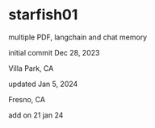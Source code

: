 # starfish01
multiple PDF, langchain and chat memory

initial commit Dec 28, 2023

Villa Park, CA

updated Jan 5, 2024

Fresno, CA

add on 21 jan 24
